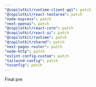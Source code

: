 ```yaml
---
"@copilotkit/runtime-client-gql": patch
"@copilotkit/react-textarea": patch
"node-express": patch
"next-openai": patch
"@copilotkit/react-core": patch
"@copilotkit/react-ui": patch
"@copilotkit/runtime": patch
"@copilotkit/shared": patch
"next-pages-router": patch
"node-http": patch
"eslint-config-custom": patch
"tailwind-config": patch
"tsconfig": patch
---
```


Final pre
